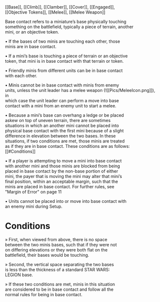 [[Base]], [[Climb]], [[Clamber]], [[Cover]], [[Engaged]],  
[[Objective Tokens]], [[Melee]], [[Melee Weapon]]

Base contact refers to a miniature’s base physically touching  
something on the battlefield, typically a piece of terrain, another  
mini, or an objective token.  

• If the bases of two minis are touching each other, those  
minis are in base contact.  

• If a mini’s base is touching a piece of terrain or an objective  
token, that mini is in base contact with that terrain or token. 

• Friendly minis from different units can be in base contact  
with each other.  

• Minis cannot be in base contact with minis from enemy  
units, unless the unit leader has a melee weapon (![[Pics/MeleeIcon.png]]), in  
which case the unit leader can perform a move into base  
contact with a mini from an enemy unit to start a melee.  

• Because a mini’s base can overhang a ledge or be placed  
askew on top of uneven terrain, there are sometimes  
situations in which an another mini cannot be placed into  
physical base contact with the first mini because of a slight  
difference in elevation between the two bases. In these  
situations, if two conditions are met, those minis are treated  
as if they are in base contact. These conditions are as follows: 
[[#Conditions]]


• If a player is attempting to move a mini into base contact  
with another mini and those minis are blocked from being  
placed in base contact by the non-base portion of either  
mini, the payer that is moving the mini may alter that mini’s  
final position, within an acceptable margin, such that the  
minis are placed in base contact. For further rules, see  
"Margin of Error" on page 11

• Units cannot be placed into or move into base contact with  
an enemy mini during Setup.  



# Conditions
» First, when viewed from above, there is no space  
between the two minis bases, such that if they were not  
on differing elevations or they were both flat on the  
battlefield, their bases would be touching.  

» Second, the vertical space separating the two bases  
is less than the thickness of a standard STAR WARS:  
LEGION base.  

» If these two conditions are met, minis in this situation  
are considered to be in base contact and follow all the  
normal rules for being in base contact.  